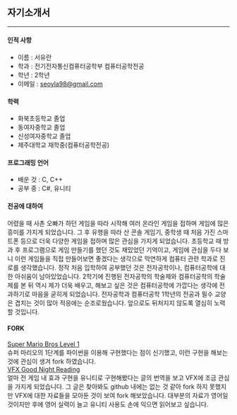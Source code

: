 ## 자기소개서
---
#### 인적 사항
 + 이름 : 서유란
 + 학과 : 전기전자통신컴퓨터공학부 컴퓨터공학전공
 + 학년 : 2학년
 + 이메일 : seoyla98@gmail.com
 
#### 학력
 + 화북초등학교 졸업
 + 동여자중학교 졸업
 + 신성여자중학교 졸업
 + 제주대학교 재학중(컴퓨터공학전공)
 
 #### 프로그래밍 언어
 + 배운 것 : C, C++
 + 공부 중 : C#, 유니티

 #### 전공에 대하여
  어렸을 때 사촌 오빠가 하던 게임을 따라 시작해 여러 온라인 게임을 접하며 게임에 많은 흥미를 가지게 되었습니다. 그 후 유행을 따라 산 콘솔 게임기, 중학생 때 처음 가진 스마트폰 등으로 더욱 다양한 게임을 접하며 많은 관심을 가지게 되었습니다. 초등학교 때 방과 후 프로그램으로 게임 만들기를 했던 것도 재밌었던 기억이고, 게임에 관심을 두다 보니 이런 게임들을 직접 만들어보면 좋겠다는 생각으로 막연하게 컴퓨터 관련 학과로 진로를 생각했습니다. 정작 처음 입학하여 공부했던 것은 전자공학이나, 컴퓨터공학에 대한 아쉬움이 남아있었습니다. 2학기에 진행된 전자공학의 학술제와 컴퓨터공학의 학술제를 본 뒤 역시 제가 더욱 배우고, 해보고 싶은 것은 컴퓨터공학에 가깝다는 생각에 전과하기로 마음을 굳히게 되었습니다. 전자공학과 컴퓨터공학 1학년의 전공과 필수 교양은 겹치는 것이 많아 적응에는 순조로웠습니다. 앞으로도 뒤처지지 않도록 열심히 노력할 것입니다.
 
 #### FORK
[Super Mario Bros Level 1](https://github.com/seoyl98/Mario-Level-1) <br>
  슈퍼 마리오의 1단계를 파이썬을 이용해 구현했다는 점이 신기했고, 이런 구현을 해보는 것에 관심이 생겨 fork 하였습니다.
<br>
[VFX Good Night Reading](https://github.com/seoyl98/vfx_good_night_reading) <br> 얼마 전 게임 내 효과 구현을 유니티로 구현해봤다는 글의 번역을 보고 VFX에 조금 관심을 가지게 되었습니다. 그 글은 찾아봐도 github 내에는 없는 것 같아 fork 하지 못했지만 VFX에 대한 자료들을 모아둔 것이 보여 fork 해보았습니다. 대부분의 자료가 영어일 것이지만 후에 영어 실력이 늘고 유니티 사용도 손에 익으면 읽어보고 싶습니다.
